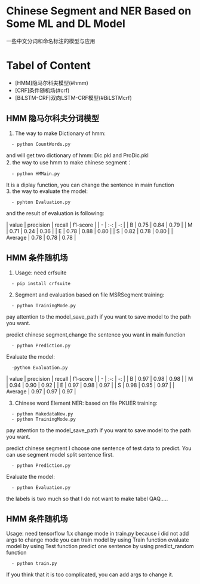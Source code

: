# Chinese Segment and NER Based on Some ML and DL Model
一些中文分词和命名标注的模型与应用

# Tabel of Content

- [HMM]隐马尔科夫模型(#hmm)
- [CRF]条件随机场(#crf)
- [BiLSTM-CRF]双向LSTM-CRF模型(#BiLSTMcrf)

<a name ="hmm"></a>
## HMM 隐马尔科夫分词模型
1. The way to make Dictionary of hmm:<br>
```
  - python CountWords.py
```
and will get two dictionary of hmm: Dic.pkl and ProDic.pkl<br>
2. the way to use hmm to make chinese segment：<br>
```
  - python HMMain.py
```
It is a diplay function, you can change the sentence in main function<br>
3. the way to evaluate the model:<br>
```
  - pyhton Evaluation.py
```
and the result of evaluation is following:<br>

| value | precision | recall | f1-score | 
| - | :-: | -: | 
| B | 0.75 | 0.84 | 0.79 |
| M | 0.71 | 0.24 | 0.36 |
| E | 0.78 | 0.88 | 0.80 |
| S | 0.82 | 0.78 | 0.80 |
| Average | 0.78 | 0.78 | 0.78 |

<a name ="crf"></a>
## HMM 条件随机场
1. Usage: need crfsuite
```
  - pip install crfsuite
```
2. Segment and evaluation
  based on file MSRSegment 
  training:
```
  - python TrainingMode.py
```
pay attention to the model_save_path if you want to save model to the path you want.

  predict chinese segment,change the sentence you want in main function
```
  - python Prediction.py
```
  
   Evaluate the model:
```
  -python Evaluation.py
```

| value | precision | recall | f1-score | 
| - | :-: | -: | 
| B | 0.97 | 0.98 | 0.98 |
| M | 0.94 | 0.90 | 0.92 |
| E | 0.97 | 0.98 | 0.97 |
| S | 0.98 | 0.95 | 0.97 |
| Average | 0.97 | 0.97 | 0.97 |

3.  Chinese word Element NER:
  based on file PKUER
  training:
```
  - python MakedataNew.py
  - python TrainingMode.py
```
pay attention to the model_save_path if you want to save model to the path you want.

  predict chinese segment
  I choose one sentence of test data to predict. You can use segment model split sentence first. 
```
  - python Prediction.py
```
  
   Evaluate the model:
```
  - python Evaluation.py
```
the labels is two much so that I do not want to make tabel QAQ.....
  


<a name ="BiLSTMcrf"></a>
## HMM 条件随机场
Usage: need tensorflow 1.x
change mode in train.py because i did not add args to change mode
you can train model by using Train function
evaluate model by using Test function
predict one sentence by using predict_random function
```
  - python train.py
```
If you think that it is too complicated, you can add args to change it.







